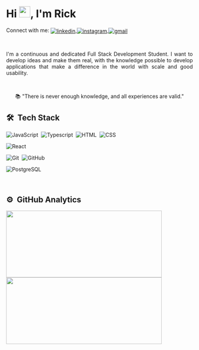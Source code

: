 <h1 align="left"> Hi <img src="https://raw.githubusercontent.com/kaueMarques/kaueMarques/master/hi.gif" width="30px">, I'm Rick</h1>

<p align="left">
  Connect with me:
  <a href="https://www.linkedin.com/in/rickpereira1/" target="_blank">
    <img align="center" src="https://img.shields.io/badge/-Rick Linkedin-05122A?style=flat&logo=linkedin" alt="linkedin"/>
  </a>
  <a href="https://www.instagram.com/rick_elvys/" target="_blank">
    <img align="center" src="https://img.shields.io/badge/-Rick Instagram-05122A?style=flat&logo=instagram" alt="instagram"/>
  </a>
  <a href="mailto:rickelvyspereira@gmail.com" target="_blank">
    <img align="center" src="https://img.shields.io/badge/-Rick Email-05122A?style=flat&logo=gmail" alt="gmail"/> 
  </a>
</p>

<br>

<div align="center">

  <p align="justify">
I'm a continuous and dedicated Full Stack Development Student.
I want to develop ideas and make them real, with the knowledge possible to develop applications that make a difference in the world with scale and good usability.
  </p>

  <br>

📚 "There is never enough knowledge, and all experiences are valid."

</div>

## 🛠 &nbsp;Tech Stack

![JavaScript](https://img.shields.io/badge/-JavaScript-05122A?style=flat&logo=javascript)&nbsp;
![Typescript](https://img.shields.io/badge/-Typescript-05122A?style=flat&logo=typescript)&nbsp;
![HTML](https://img.shields.io/badge/-HTML-05122A?style=flat&logo=HTML5)&nbsp;
![CSS](https://img.shields.io/badge/-CSS-05122A?style=flat&logo=CSS3&logoColor=1572B6)&nbsp;

![React](https://img.shields.io/badge/-React-05122A?style=flat&logo=react)&nbsp;

![Git](https://img.shields.io/badge/-Git-05122A?style=flat&logo=git)&nbsp;
![GitHub](https://img.shields.io/badge/-GitHub-05122A?style=flat&logo=github)&nbsp;

![PostgreSQL](https://img.shields.io/badge/-PostgreSQL-05122A?style=flat&logo=postgresql)

<br>

## ⚙️ &nbsp;GitHub Analytics

<div align="left">
  <a href="https://github.com/rickelvys">
  <img height="180em" width="420" src="https://github-readme-stats.vercel.app/api?username=rickelvys&show_icons=true&theme=midnight-purple&include_all_commits=true&count_private=true"/>
  <img height="180em" width="420" src="https://github-readme-stats.vercel.app/api/top-langs/?username=rickelvys&layout=compact&langs_count=7&theme=midnight-purple"/>
</div>
